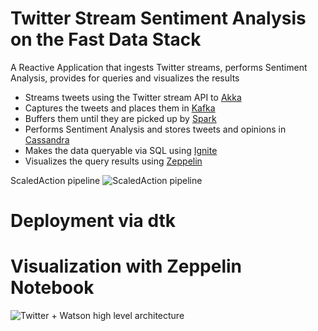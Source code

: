 # Twitter Stream Sentiment Analysis on the Fast Data Stack
A Reactive Application that ingests Twitter streams, performs Sentiment Analysis, provides for queries and visualizes the results

* Streams tweets using the Twitter stream API to [Akka](http://http://akka.io/)
* Captures the tweets and places them in [Kafka](http://kafka.apache.org)
* Buffers them until they are picked up by [Spark](http://spark.apache.org)
* Performs Sentiment Analysis and stores tweets and opinions in [Cassandra](http://cassandra.apache.org)
* Makes the data queryable via SQL using [Ignite](https://ignite.apache.org)
* Visualizes the query results using [Zeppelin](https://zeppelin.incubator.apache.org)

ScaledAction pipeline
![ScaledAction pipeline](https://github.com/scaledaction/sentiment-analysis/blob/images/images/pipeline1.png)


# Deployment via dtk

# Visualization with Zeppelin Notebook
![Twitter + Watson high level architecture](https://raw.githubusercontent.com/abajwa-hw/zeppelin-stack/master/screenshots/4.png)



